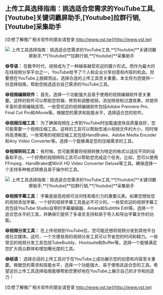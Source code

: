 ## **上传工具选择指南：挑选适合您需求的YouTube工具,**[Youtube]**关键词霸屏助手,**[Youtube]**拉群行销,**[Youtube]**采集助手**

[😍想了解推广相关软件的朋友请登录 http://www.vst.tw](http://www.vst.tw)

 <center><img src="https://vst.tw/MP4/tuiguang/png/5.png" alt="上传工具选择指南：挑选适合您需求的YouTube工具,**[Youtube]**关键词霸屏助手,**[Youtube]**拉群行销,**[Youtube]**采集助手"></center>

**😄导语：**
在数字时代，视频成为了一种越来越受欢迎的媒介形式。而作为最大的在线视频分享平台之一，YouTube给予了个人和企业分享创意和内容的机会。但要想在YouTube上脱颖而出，选择合适的上传工具至关重要。本文将为您提供一份选择指南，帮助您挑选适合自己需求的YouTube工具。

**😄视频编辑软件：**
首先，选择一个功能强大且易于使用的视频编辑软件至关重要。这样的软件可以帮助您剪辑、修剪和调整视频，添加特效和过渡效果，并提供丰富的音频编辑选项。一些受欢迎的视频编辑软件包括Adobe Premiere Pro、Final Cut Pro和iMovie等。根据您的需求和技能水平，选择适合您的软件。

**😄视频压缩工具：**
为了确保视频在上传到YouTube时加载速度快且质量良好，您可能需要一个视频压缩工具。这样的工具可以帮助您减小视频文件的大小，同时保持高清晰度。一些常用的视频压缩工具包括HandBrake、Adobe Media Encoder和Any Video Converter等。选择一个能够满足您的压缩需求的工具。

**😄视频转码工具：**
有时候，您可能需要将视频转换为特定的格式以适应不同的设备和平台。一个好用的视频转码工具可以帮助您完成这个任务。比如，您可以使用FFmpeg、HandBrake或WinX HD Video Converter Deluxe等工具。确保选择一个支持多种格式转换且易于操作的工具。

 <center><img src="https://vst.tw/MP4/tuiguang/png/2.png" alt="上传工具选择指南：挑选适合您需求的YouTube工具,**[Youtube]**关键词霸屏助手,**[Youtube]**拉群行销,**[Youtube]**采集助手"></center>

**😄视频字幕工具：**
字幕是提高视频可访问性和吸引力的重要元素。如果您想给您的视频添加字幕，一个好的视频字幕工具是必不可少的。一些受欢迎的视频字幕工具包括YouTube Studio自带的字幕编辑器、Amara和Subtitle Edit等。选择一个适合您水平的工具，并确保它提供了多语言支持和易于导入和导出字幕文件的功能。

**😄视频分发工具：**
在上传视频到YouTube后，您可能还想将视频分发到其他平台或社交媒体。这时，一个方便易用的视频分发工具可以节省您的时间和精力。一些常见的视频分发工具包括TubeBuddy、Hootsuite和Buffer等。选择一个能够满足您扩大观众群体和增加曝光度的工具。

**😄结语：**
选择合适的上传工具对于在YouTube上成功展示您的创意和内容至关重要。根据您的需求和技能水平，选择一个功能强大、易于使用且适合您的工具。希望这份上传工具选择指南能够帮助您更好地在YouTube上展示自己的才华和创造力！

[😍想了解推广相关软件的朋友请登录 http://www.vst.tw](http://www.vst.tw)



